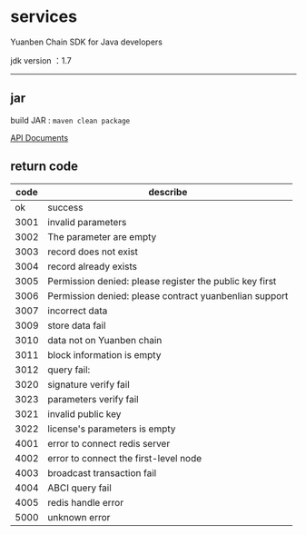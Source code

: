 # services
Yuanben Chain SDK for Java developers

jdk version ：1.7

***
## jar
build JAR : `maven clean package`

[API Documents](http://yuanbenlian.mydoc.io/docs/api.md?t=268053)


## return code 

|code|describe|
|---|---|
|ok|success|
|3001|invalid parameters|
|3002|The parameter are empty|
|3003|record does not exist|
|3004|record already exists|记录已存在|
|3005|Permission denied: please register the public key first|
|3006|Permission denied: please contract yuanbenlian support|
|3007|incorrect data|
|3009|store data fail|
|3010|data not on Yuanben chain |
|3011|block information is empty|
|3012|query fail:|
|3020|signature verify fail|
|3023|parameters verify fail|
|3021|invalid public key|
|3022|license's parameters is empty|
|4001|error to connect redis server|
|4002|error to connect the first-level node|
|4003|broadcast transaction fail|
|4004|ABCI query fail|
|4005|redis handle error|
|5000|unknown error|
